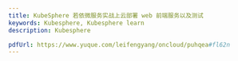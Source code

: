 ```yaml
---
title: KubeSphere 若依微服务实战上云部署 web 前端服务以及测试
keywords: Kubesphere, Kubesphere learn
description: Kubesphere

pdfUrl: https://www.yuque.com/leifengyang/oncloud/puhqea#fl62n
---
```

